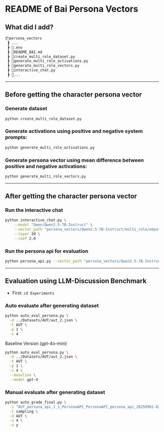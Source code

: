 # README of Bai Persona Vectors

## What did I add?

```bash
📦persona_vectors
 ┣ ...
 ┣ 📜.env
 ┣ 📜README_BAI.md
 ┣ 📜create_multi_role_dataset.py
 ┣ 📜generate_multi_role_activations.py
 ┣ 📜generate_multi_role_vectors.py
 ┣ 📜interactive_chat.py
 ┣ 📜...
```

---
## Before getting the character persona vector
### Generate dataset
```bash
python create_multi_role_dataset.py
```

### Generate activations using positive and negative system prompts:

```bash
python generate_multi_role_activations.py
```

### Generate persona vector using mean difference between positive and negative activations:

```bash
python generate_multi_role_vectors.py
```

---
## After getting the character persona vector

### Run the interactive chat

```bash
python interactive_chat.py \
    --model "Qwen/Qwen2.5-7B-Instruct" \
    --vector_path "persona_vectors/Qwen2.5-7B-Instruct/multi_role/empathetic_counselor_response_avg_diff.pt" \
    --layer 20 \
    --coef 2.0
```

### Run the persona api for evaluation
```bash
python persona_api.py --vector_path "persona_vectors/Qwen2.5-7B-Instruct/multi_role/empathetic_counselor_response_avg_diff.pt" --layer 20 --coef 2.0
```

---
## Evaluation using LLM-Discussion Benchmark

- First: `cd Experiments`

### Auto evaluate after generating dataset
```bash
python auto_eval_persona.py \
  -d ../Datasets/AUT/aut_2.json \
  -t AUT \
  -p 1 \
  -v 4
```
Baseline Version (gpt-4o-mini)
```bash
python auto_eval_persona.py \
  -d ../Datasets/AUT/aut_2.json \
  -t AUT \
  -p 1 \
  -v 4 \
  --baseline \
  --model gpt-4
```

### Manual evaluate after generating dataset
```bash
python auto_grade_final.py \
  -i "AUT_persona_api_1_1_PersonaAPI_PersonaAPI_persona_api_20250901-025003_2" \
  -t sampling \
  -d AUT \
  -v 4 \
  -o y
```
